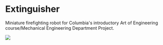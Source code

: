 # Extinguisher
Miniature firefighting robot for Columbia's introductory Art of Engineering course/Mechanical Engineering Department Project.

![](https://i.gyazo.com/bdb1da59b6e32926141c7d8d3f6b500c.gif)
